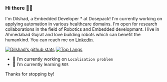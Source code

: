 ### Hi there 👋🏻

<!--
**aaryapatel007/aaryapatel007** is a ✨ _special_ ✨ repository because its `README.md` (this file) appears on your GitHub profile. -->

I'm Dilshad, a Embedded Developer * at Dosepack! I'm currently working on applying automation in various healthcare domains. I'm open for research collaborations in the field of Robotics and Embedded developmant.
I live in Ahmedabad Gujrat and love building robots which can benefit the humankind.
You can reach me on [Linkedin](https://www.linkedin.com/in/dilshad-khan/). 

[![Dilshad's github stats](https://github-readme-stats.vercel.app/api?username=dil2743&theme=merko)](https://github.com/anuraghazra/github-readme-stats)
[![Top Langs](https://github-readme-stats.vercel.app/api/top-langs/?username=dil2743&theme=merko&layout=compact)](https://github.com/anuraghazra/github-readme-stats)

- 🔭 I’m currently working on `Localisation problem`
- 🌱 I’m currently learning `ROS`


Thanks for stopping by!


<!--
![counter](https://[YourEndpoint].m.pipedream.net)

- 🔭 I’m currently working on ggg
- 🌱 I’m currently learning ...
- 👯 I’m looking to collaborate on ...
- 🤔 I’m looking for help with ...
- 💬 Ask me about ...
- 📫 How to reach me: ...
- 😄 Pronouns: ...
- ⚡ Fun fact: ...
-->
